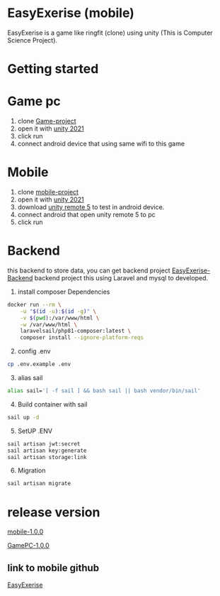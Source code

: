 # EasyExerise (mobile)
EasyExerise is a game like ringfit (clone) using unity (This is Computer Science Project).

# Getting started
# Game pc
 1. clone [Game-project](https://github.com/Sitthiphong-14/CS-EasyExcerice-Game)
 2. open it with [unity 2021](https://unity.com/releases/2021-lts)
 5. click run
 3. connect android device that using same wifi to this game

# Mobile
 1. clone [mobile-project](https://github.com/Ford-Narongrit/CS-EasyExercies-mobile)
 2. open it with [unity 2021](https://unity.com/releases/2021-lts)
 3. download [unity remote 5](https://play.google.com/store/apps/details?id=com.unity3d.mobileremote&hl=en_US) to test in android device.
 4. connect android that open unity remote 5 to pc
 5. click run

# Backend
this backend to store data, you can get backend project [EasyExerise-Backend](https://github.com/Ford-Narongrit/EasyExercise-backend)
backend project this using Laravel and mysql to developed.

 1. install composer Dependencies
``` bash
docker run --rm \
    -u "$(id -u):$(id -g)" \
    -v $(pwd):/var/www/html \
    -w /var/www/html \
    laravelsail/php81-composer:latest \
    composer install --ignore-platform-reqs
```
2. config .env
```bash
cp .env.example .env
```
3. alias sail
```bash
alias sail='[ -f sail ] && bash sail || bash vendor/bin/sail' 
```
4. Build container with sail
```bash
sail up -d
```

5. SetUP .ENV  
```bash
sail artisan jwt:secret
sail artisan key:generate
sail artisan storage:link
```
6. Migration
```bash
sail artisan migrate
```

# release version
[mobile-1.0.0](https://github.com/Ford-Narongrit/CS-EasyExercies-mobile/releases/tag/1.0.0)

[GamePC-1.0.0](https://github.com/Sitthiphong-14/CS-EasyExcerice-Game/releases/tag/1.0.0)
## link to mobile github
[EasyExerise](https://github.com/Ford-Narongrit/EasyExerise_Game)
